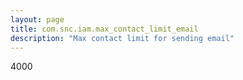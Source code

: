 ```yaml
---
layout: page
title: com.snc.iam.max_contact_limit_email
description: "Max contact limit for sending email"
---
```

4000